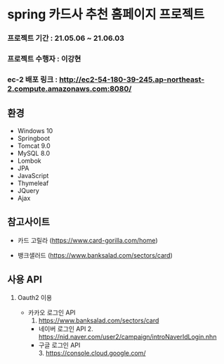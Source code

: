 # spring 카드사 추천 홈페이지 프로젝트

### 프로젝트 기간 : 21.05.06 ~ 21.06.03 

### 프로젝트 수행자 : 이강현

### ec-2 배포 링크 : http://ec2-54-180-39-245.ap-northeast-2.compute.amazonaws.com:8080/
      
###   

## 환경

- Windows 10
- Springboot
- Tomcat 9.0
- MySQL 8.0
- Lombok
- JPA
- JavaScript
- Thymeleaf
- JQuery
- Ajax


## 참고사이트

- 카드 고릴라 (https://www.card-gorilla.com/home)


- 뱅크샐러드 (https://www.banksalad.com/sectors/card)


## 사용 API

1. Oauth2 이용

	* 카카오 로그인 API 
		1. https://www.banksalad.com/sectors/card
       	* 네이버 로그인 API
       	 	2. https://nid.naver.com/user2/campaign/introNaverIdLogin.nhn
       	* 구글 로그인 API		
       		3. https://console.cloud.google.com/

